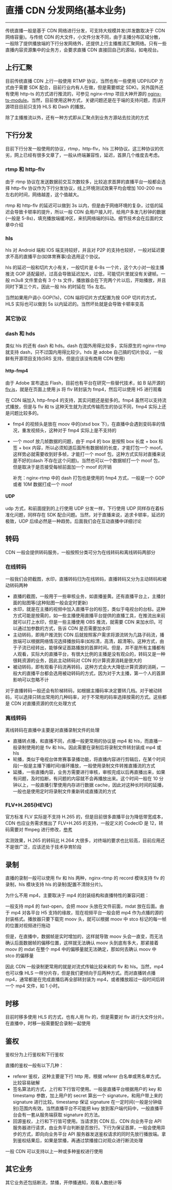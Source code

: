 # 直播 CDN 分发网络(基本业务)
---

传统直播一般是基于 CDN 网络进行分发，可支持大规模并发(并发数取决于 CDN 网络容量)。与传统 CDN 的大文件，小文件分发不同，由于主播分布区域分散，一般除了提供播放端的下行分发网络外，还提供上行主播推流汇聚网络。只有一些直播内容资源集中的业务方，会要求直播 CDN 直接回自己的源站，如电视台。

## 上行汇聚

目前传统直播 CDN 上行一般使用 RTMP 协议，当然也有一些使用 UDP(UDP 方式由于需要 SDK 配合，目前行业内有人在做，但是需要绑定 SDK)。另外国外还有使用 http-ts 的方式进行推流的，可参见 nginx-rtmp 项目大神开源的 [nginx-ts-module](https://github.com/arut/nginx-ts-module)。当然，目前使用这种方式，关键问题还是在于端的支持问题，而该开源项目目前只支持 HLS 和 Dash 的播放。

除了主播推流以外，还有一种方式即从汇聚点到业务方源站去拉流的方式

## 下行分发

目前下行分发一般使用的协议，rtmp，http-flv，hls 三种协议。这三种协议的优劣，网上已经有很多文章了，一般从终端兼容性，延迟，首屏几个维度去考虑。

### rtmp 和 http-flv

由于 rtmp 协议在发送数据前交互次数较多，比较追求首屏的直播平台一般都会选择 http-flv 协议作为下行分发协议，线上环境测试效果平均会增加 100-200 ms 左右的时间，网络越差，这个值越大。

rtmp 和 http-flv 的延迟可以做到 3s 以内，但是由于网络环境的复杂，过低的延迟会导致卡顿率的提升，所以一般 CDN 会用户接入时，给用户多发几秒钟的数据(一般是 5-8s)，填充播放端缓冲区，来抗网络端的抖动。细节技术会在后面的文章中介绍

### hls

hls 对 Android 端和 IOS 端支持较好，并且对 P2P 的支持也较好，一般对延迟要求不高的直播平台(如体育赛事)会选用这个协议。

hls 的延迟一般和切片大小有关，一般切片是 6-8s 一个片，这个大小对一般主播推流 GOP 适配最好。过高会导致延迟加大，过低，可能切片里就没有关键帧。一般 m3u8 文件里会有 3 个 ts 文件，播放器会在下完两个片以后，开始播放，并且同时下第三个片。因此一般 hls 的时延在 15s 左右。

当然如果用户调小 GOP(1s)，CDN 端将切片方式配置为按 GOP 切片的方式，HLS 实际也可以做到 5s 以内延迟的。当然坏处就是会导致卡顿率变高

### 其它协议

### dash 和 hds

类似 hls 的还有 dash 和 hds。dash 在国外用得比较多，实际原生的 nginx-rtmp 就支持 dash，只不过国内用得比较少。hds 是 adobe 自己搞的切片协议，一般鲜有开源项目支持(SRS 支持，但是应该没有商用 CDN 使用)

#### http-fmp4

由于 Adobe 宣布退出 Flash，目前也有平台在研究一些替代技术，如 B 站开源的 [flv.js](https://github.com/Bilibili/flv.js)，就是在页面上使用 js 将 flv 转封装为 fmp4，然后可以使用 H5 进行观看

在 CDN 端加入 http-fmp4 的支持，其实问题还是挺多的。fmp4 虽然可以支持流式播放，但是与 flv 和 ts 这种天生就为流式传输而生的协议不同，fmp4 实际上还是问题比较多的。

- fmp4 的视频头是放在 moov 中的(stsd box 下)，在直播中会遇到变码率的情况，重发视频头，这种对于 fmp4 实际上是不支持的
- 一个 moof 放几帧数据的问题，由于 mp4 的 box 是按照 box 长度 + box 标签 + box 内容，所以必须知道后面所有数据帧的长度，才能打包一个 moof。这样势必就需要收到好多帧，才能打一个 moof 包，这种方式实际对直播来说是不好的(dash 不存在这个问题)。当然也可以一个数据帧打一个 moof 包，但是取决于是否接受每帧前面加一个 moof 的开销

	补充：nginx-rtmp 中的 dash 打包也是使用的 fmp4 方式，一般是一个 GOP 或者 10M 数据打成一个 moof

#### UDP

udp 方式，和前面提到的上行使用 UDP 分发一样，下行使用 UDP 同样存在着标准化问题，同样存在 SDK 配合问题。当然，对于直播来说，追求卡顿率，延迟的极致，UDP 后续必然是一种趋势。后面我们会在互动直播中详细讨论

## 转码

CDN 一般会提供转码服务，一般按照分类可分为在线转码和离线转码两部分

### 在线转码

一般我们会把截图，水印，直播转码归为在线转码，直播转码又分为主动转码和被动转码两种

- 直播的截图，一般用于一些审核业务，如直播鉴黄。还有直播平台上，主播封面的贴图等(这种贴图一般会定时更新)
- 水印，就是在主播的视频中加入直播平台的标签，类似于电视台的台标。这种方式可能是按需的，如一些主播使用直播平台提供的直播工具，在推流出来前就可以打上水印，但是一些主播使用 OBS 推流，就需要 CDN 来加水印。可以通过加参数的方式，告诉 CDN 是否需要加水印
- 主动转码，即用户推流到 CDN 后就按照客户需求将源流转为几路子码流，播放端可以根据网络情况选择播放码率(如标清，高清，超清等)。这种方式，由于子流已经转出，能够保证首路播放的首屏时间。但是，并不是所有主播都有人观看，实际大的直播平台，有很大比例的主播是没有观众的，转码又是一种很耗资源的业务，因此主动转码对 CDN 的计算资源消耗是很大的
- 被动转码，即有观看子码流再转码，这种方式会大大降低计算资源的消耗，一般大的直播平台都会选用被动转码的方式，因为对于大主播，第一个人的首屏影响可以忽略不计

对于直播转码一般还会有阶梯转码，如根据主播码率决定要转几档。对于被动转码，可以选择只转出常用的几种码率，对于不常用的码率选择按需的方式。这些都是 CDN 对直播资源的优化处理方式

### 离线转码

离线转码在直播中主要是对直播录制文件的处理

- 直播转点播，和直播不同，点播一般更常用的协议是 mp4 和 hls，而直播一般录制使用的是 flv 和 hls。因此需要在录制后将录制文件转封装成 mp4 或 hls
- 轮播，类似于电视台体育赛事录播功能，将直播内容进行剪辑后，在某个时间段(一般是主播下播时间)循环播放，一般使用录制文件转推直播流的方式
- 延播，一些直播内容，业务方需要进行审核，审核完成以后再直播出来，如果有问题，及时掐断，有问题的内容就不会再播放出来。这个时间一般在 10 分钟以上，一般直播引擎使用内存进行数据 cache，因此对这种长时间的延播，一般也是使用定时将录制文件重新转成直播流的方式

### FLV+H.265(HEVC)

官方标准 FLV 实际是不支持 H.265 的，但是目前很多直播平台为降低带宽成本，CDN 也应业务需求推出了 FLV+H.265 的支持，一般定义的 CodecID 是 12，转码需要对 ffmpeg 进行修改，[参考](https://github.com/CDN-Union/H265/tree/master/Code)

实测效果，H.265 的转码比 H.264 大很多，对终端的要求也比较高，目前应用还不是很广泛，应该还处于技术孕育阶段

## 录制

直播的录制一般可以使用 flv 和 hls 两种，nginx-rtmp 的 record 模块支持 flv 的录制，hls 模块支持 hls 的录制(配置不清除分片)。

为什么不用 mp4，主要取决于 mp4 的封装结构和直播特性的兼容问题：

一般支持 mp4 的 fast-open，会把 moov 头放在文件前面，mdat 放在后面。由于 mp4 对各平台 H5 支持的缘故，现在视频平台一般会把 mp4 作为点播的源的封装格式。播放器只要下载完 moov 头，就可以根据 moov 中 stco 标记的每一帧的位置对视频进行拖动

但是，在直播中，数据帧是实时增加的，这样就导致 moov 头会一直变，而无法确认后面数据帧的偏移位置，这样就无法确认 moov 头到底有多大，那紧接着 moov 的 mdat 在整个 mp4 中的偏移量就无法确定，那如何去确认 moov 中 stco 的偏移量

因此 CDN 一般录制更常用的就是对流式传输比较亲和的 flv 和 hls。当然，mp4 也可以像 HLS 一样分片存，但是我们更倾向于后两种方式。而对直播转点播 mp4，通常都是在完成直播后再全部转封装为 mp4，或者播放超过一段时间后转一个 mp4 文件，如 1 小时。

## 时移

目前时移多使用 HLS 的方式，也有人用 flv 的，但是需要对 flv 进行大文件分片。在直播中，时移一般需要配合录制一起使用

## 鉴权

鉴权分为上行鉴权和下行鉴权

直播的鉴权一般有以下几种：

- referer 鉴权，这种主要是下行 http 用，根据 referer 白名单或黑名单方式。比较容易破解
- 签名算法的方式，上行和下行皆可使用。一般是直播平台根据用户的 key 和 timestamp 参数，加上用户的 secret 算出一个 signature，和用户带上来的 signature 进行比较。timestamp 保证 signature 在一定时间(一般是分钟级别)范围内有效。当然直播平台不可能把 key 放到客户端代码中，一般直播平台会有一套从服务端获取 signature 的方法。
- 回源鉴权，上行和下行皆可使用。当请求到 CDN 后，CDN 向业务平台 API 服务器进行请求，由业务平台判断是否放行。下行为保证首屏，一般会使用异步的方式，即向向业务平台 API 服务器发送鉴权请求的同时先放行播放端。拿到鉴权结果后，如果是禁播，再通过禁播接口对观众进行断流处理

一般 CDN 可以支持以上一种或多种鉴权进行使用

## 其它业务

其它业务还包括断流，禁播，开停播通知，观看人数统计等
